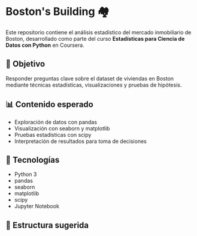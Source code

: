 # Boston's Building 🏘️

Este repositorio contiene el análisis estadístico del mercado inmobiliario de Boston, desarrollado como parte del curso **Estadísticas para Ciencia de Datos con Python** en Coursera.

## 📌 Objetivo

Responder preguntas clave sobre el dataset de viviendas en Boston mediante técnicas estadísticas, visualizaciones y pruebas de hipótesis.

## 📊 Contenido esperado

- Exploración de datos con pandas
- Visualización con seaborn y matplotlib
- Pruebas estadísticas con scipy
- Interpretación de resultados para toma de decisiones

## 🧰 Tecnologías

- Python 3
- pandas
- seaborn
- matplotlib
- scipy
- Jupyter Notebook

## 📁 Estructura sugerida

